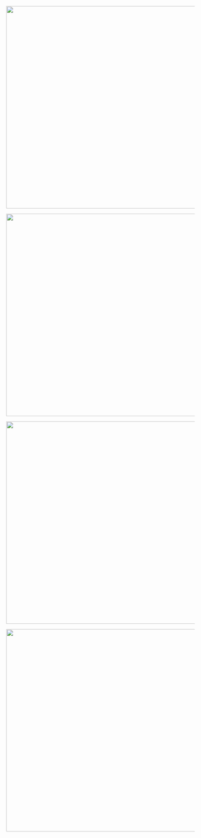 <p align="center">
  <img width="960" height="540" src="https://github.com/devoworm/Proposals-Public-Lectures/blob/master/2019%20Educational%20Review/Recap%20for%202019%2C%20forward%20to%202020%20(3).png"><BR>
</p>
  
<p align="center">
  <img width="960" height="540" src="https://github.com/devoworm/Proposals-Public-Lectures/blob/master/2019%20Educational%20Review/Recap%20for%202019%2C%20forward%20to%202020%20(2).png"><BR>
</p>
  
<p align="center">
  <img width="960" height="540" src="https://github.com/devoworm/Proposals-Public-Lectures/blob/master/2019%20Educational%20Review/Recap%20for%202019%2C%20forward%20to%202020%20(1).png"><BR>
</p>

<p align="center">
  <img width="960" height="540" src="https://github.com/devoworm/Proposals-Public-Lectures/blob/master/2019%20Educational%20Review/Recap%20for%202019%2C%20forward%20to%202020.png"><BR>
</p>
